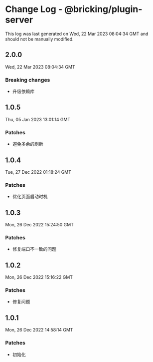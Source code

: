 # Change Log - @bricking/plugin-server

This log was last generated on Wed, 22 Mar 2023 08:04:34 GMT and should not be manually modified.

## 2.0.0
Wed, 22 Mar 2023 08:04:34 GMT

### Breaking changes

- 升级依赖库

## 1.0.5
Thu, 05 Jan 2023 13:01:14 GMT

### Patches

- 避免多余的刷新

## 1.0.4
Tue, 27 Dec 2022 01:18:24 GMT

### Patches

- 优化页面启动时机

## 1.0.3
Mon, 26 Dec 2022 15:24:50 GMT

### Patches

- 修复端口不一致的问题

## 1.0.2
Mon, 26 Dec 2022 15:16:22 GMT

### Patches

- 修复问题

## 1.0.1
Mon, 26 Dec 2022 14:58:14 GMT

### Patches

- 初始化

